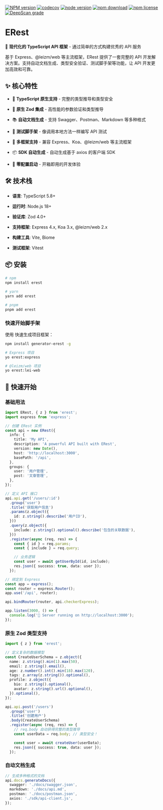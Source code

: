 [![NPM version][npm-image]][npm-url]
[![codecov][codecov-image]][codecov-url]
[![node version][node-image]][node-url]
[![npm download][download-image]][download-url]
[![npm license][license-image]][download-url]
[![DeepScan grade](https://deepscan.io/api/projects/2707/branches/19046/badge/grade.svg)](https://deepscan.io/dashboard#view=project&pid=2707&bid=19046)

[npm-image]: https://img.shields.io/npm/v/erest.svg?style=flat-square
[npm-url]: https://npmjs.org/package/erest
[travis-image]: https://img.shields.io/travis/yourtion/node-erest.svg?style=flat-square
[codecov-image]: https://codecov.io/github/yourtion/node-erest/graph/badge.svg?token=HRY0R63I95
[codecov-url]: https://codecov.io/github/yourtion/node-erest
[david-url]: https://david-dm.org/yourtion/node-erest
[node-image]: https://img.shields.io/badge/node.js-%3E=_10-green.svg?style=flat-square
[node-url]: http://nodejs.org/download/
[download-image]: https://img.shields.io/npm/dm/erest.svg?style=flat-square
[download-url]: https://npmjs.org/package/erest
[license-image]: https://img.shields.io/npm/l/erest.svg

# ERest

🚀 **现代化的 TypeScript API 框架** - 通过简单的方式构建优秀的 API 服务

基于 Express、@leizm/web 等主流框架，ERest 提供了一套完整的 API 开发解决方案。支持自动文档生成、类型安全验证、测试脚手架等功能，让 API 开发更加高效和可靠。

## ✨ 核心特性

* 🔷 **TypeScript 原生支持** - 完整的类型推导和类型安全

* 🔧 **原生 Zod 集成** - 高性能的参数验证和类型推导

* 📚 **自动文档生成** - 支持 Swagger、Postman、Markdown 等多种格式

* 🧪 **测试脚手架** - 像调用本地方法一样编写 API 测试

* 🔌 **多框架支持** - 兼容 Express、Koa、@leizm/web 等主流框架

* 📦 **SDK 自动生成** - 自动生成基于 axios 的客户端 SDK

* 🎯 **零配置启动** - 开箱即用的开发体验

## 🛠️ 技术栈

* **语言**: TypeScript 5.8+

* **运行时**: Node.js 18+

* **验证库**: Zod 4.0+

* **支持框架**: Express 4.x, Koa 3.x, @leizm/web 2.x

* **构建工具**: Vite, Biome

* **测试框架**: Vitest

## 📦 安装

```bash
# npm
npm install erest

# yarn
yarn add erest

# pnpm
pnpm add erest
```

### 快速开始脚手架

使用  快速生成项目框架：

```bash
npm install generator-erest -g

# Express 项目
yo erest:express

# @leizm/web 项目
yo erest:lei-web
```

## 🚀 快速开始

### 基础用法

```typescript
import ERest, { z } from 'erest';
import express from 'express';

// 创建 ERest 实例
const api = new ERest({
  info: {
    title: 'My API',
    description: 'A powerful API built with ERest',
    version: new Date(),
    host: 'http://localhost:3000',
    basePath: '/api',
  },
  groups: {
    user: '用户管理',
    post: '文章管理',
  },
});

// 定义 API 接口
api.api.get('/users/:id')
  .group('user')
  .title('获取用户信息')
  .params(z.object({
    id: z.string().describe('用户ID'),
  }))
  .query(z.object({
    include: z.string().optional().describe('包含的关联数据'),
  }))
  .register(async (req, res) => {
    const { id } = req.params;
    const { include } = req.query;

    // 业务逻辑
    const user = await getUserById(id, include);
    res.json({ success: true, data: user });
  });

// 绑定到 Express
const app = express();
const router = express.Router();
app.use('/api', router);

api.bindRouter(router, api.checkerExpress);

app.listen(3000, () => {
  console.log('🚀 Server running on http://localhost:3000');
});
```

### 原生 Zod 类型支持

```typescript
import { z } from 'erest';

// 定义复杂的数据模型
const CreateUserSchema = z.object({
  name: z.string().min(1).max(50),
  email: z.string().email(),
  age: z.number().int().min(18).max(120),
  tags: z.array(z.string()).optional(),
  profile: z.object({
    bio: z.string().optional(),
    avatar: z.string().url().optional(),
  }).optional(),
});

api.api.post('/users')
  .group('user')
  .title('创建用户')
  .body(CreateUserSchema)
  .register(async (req, res) => {
    // req.body 自动获得完整的类型推导
    const userData = req.body; // 类型安全！

    const user = await createUser(userData);
    res.json({ success: true, data: user });
  });
```

### 自动文档生成

```typescript
// 生成多种格式的文档
api.docs.generateDocs({
  swagger: './docs/swagger.json',
  markdown: './docs/api.md',
  postman: './docs/postman.json',
  axios: './sdk/api-client.js',
});
```

